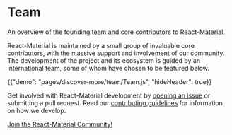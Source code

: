 # Team

<p class="description">An overview of the founding team and core contributors to React-Material.</p>

React-Material is maintained by a small group of invaluable core contributors, with the massive support and involvement of our community.
The development of the project and its ecosystem is guided by an international team, some of whom have chosen to be featured below.

{{"demo": "pages/discover-more/team/Team.js", "hideHeader": true}}

Get involved with React-Material development by [opening an issue](https://github.com/6thquake/react-material/issues/new) or submitting a pull request.
Read our [contributing guidelines](https://github.com/6thquake/react-material/blob/master/CONTRIBUTING.md) for information on how we develop.

[Join the React-Material Community!](/discover-more/community)

